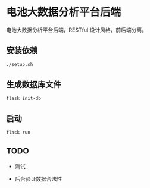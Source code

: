 # 电池大数据分析平台后端

电池大数据分析平台后端，RESTful 设计风格，前后端分离。

## 安装依赖

```bash
./setup.sh
```

## 生成数据库文件

```bash
flask init-db
```

## 启动

```bash
flask run
```

## TODO

- 测试

- 后台验证数据合法性

